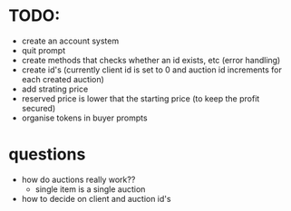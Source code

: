 # TODO:
- create an account system
- quit prompt
- create methods that checks whether an id exists, etc (error handling)
- create id's (currently client id is set to 0 and auction id increments for each created auction)
- add strating price
- reserved price is lower that the starting price (to keep the profit secured)
- organise tokens in buyer prompts

# questions
- how do auctions really work??
    - single item is a single auction
- how to decide on client and auction id's